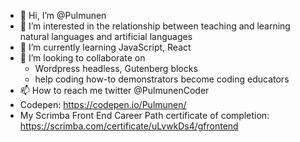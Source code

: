 - 👋 Hi, I’m @Pulmunen
- 👀 I’m interested in the relationship between teaching and learning natural languages and artificial languages
- 🌱 I’m currently learning JavaScript, React
- 💞️ I’m looking to collaborate on 
  -  Wordpress headless, Gutenberg blocks
  -  help coding how-to demonstrators become coding educators
- 📫 How to reach me twitter @PulmunenCoder
- Codepen: https://codepen.io/Pulmunen/
- My Scrimba Front End Career Path certificate of completion: https://scrimba.com/certificate/uLvwkDs4/gfrontend
<!---
Pulmunen/Pulmunen is a ✨ special ✨ repository because its `README.md` (this file) appears on your GitHub profile.
You can click the Preview link to take a look at your changes.
--->
